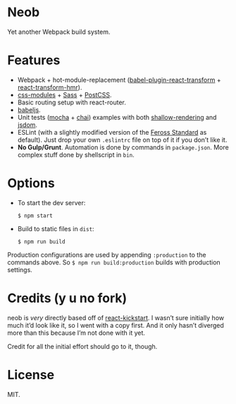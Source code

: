 # Neob

Yet another Webpack build system.

# Features

* Webpack + hot-module-replacement ([babel-plugin-react-transform](https://github.com/gaearon/babel-plugin-react-transform) + [react-transform-hmr](https://github.com/gaearon/react-transform-hmr)).
* [css-modules](https://github.com/css-modules/css-modules/) + [Sass](https://github.com/ddelbondio/ruby-sass-loader) + [PostCSS](https://github.com/postcss/postcss).
* Basic routing setup with react-router.
* [babeljs](https://babeljs.io/).
* Unit tests ([mocha](http://mochajs.org/) + [chai](http://chaijs.com/)) examples with both [shallow-rendering](https://facebook.github.io/react/docs/test-utils.html#shallow-rendering) and [jsdom](https://github.com/tmpvar/jsdom).
* ESLint (with a slightly modified version of the [Feross Standard](https://github.com/feross/standard) as default). Just drop your own `.eslintrc` file on top of it if you don’t like it.
* **No Gulp/Grunt**. Automation is done by commands in `package.json`. More complex stuff done by shellscript in `bin`.

# Options

* To start the dev server:

      $ npm start

* Build to static files in `dist`:

      $ npm run build

Production configurations are used by appending `:production` to the commands above. So `$ npm run build:production` builds with production settings.

# Credits (y u no fork)

neob is *very* directly based off of [react-kickstart](https://github.com/vesparny/react-kickstart). I wasn’t sure initially how much it’d look like it, so I went with a copy first. And it only hasn’t diverged more than this because I’m not done with it yet.

Credit for all the initial effort should go to it, though.

# License

MIT.
